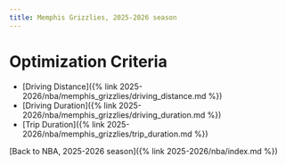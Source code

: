 ```yaml
---
title: Memphis Grizzlies, 2025-2026 season
---
```


# Optimization Criteria
- [Driving Distance]({% link 2025-2026/nba/memphis_grizzlies/driving_distance.md %})
- [Driving Duration]({% link 2025-2026/nba/memphis_grizzlies/driving_duration.md %})
- [Trip Duration]({% link 2025-2026/nba/memphis_grizzlies/trip_duration.md %})

[Back to NBA, 2025-2026 season]({% link 2025-2026/nba/index.md %})

